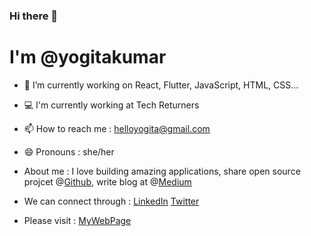 ### Hi there 👋
# I'm @yogitakumar

- 🌱 I’m currently working on React, Flutter, JavaScript, HTML, CSS...

- 💻 I'm currently working at Tech Returners

- 📫 How to reach me : helloyogita@gmail.com

- 😄 Pronouns : she/her
 
- About me : I love building amazing applications, share open source projcet @[Github](https://github.com/yogitakumar), write blog at @[Medium](https://helloyogita.medium.com/)

- We can connect through : [LinkedIn](www.linkedin.com/in/yogitakumar05) [Twitter](https://twitter.com/YogitaKumar05)

- Please visit : [MyWebPage](yogitakumar.github.io)
